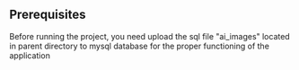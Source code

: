 ## Prerequisites
Before running the project, you need upload the sql file "ai_images" located in parent directory to mysql database for the proper functioning of the application



